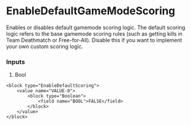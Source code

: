 # EnableDefaultGameModeScoring

Enables or disables default gamemode scoring logic. The default scoring logic refers to the base gamemode scoring rules (such as getting kills in Team Deathmatch or Free-for-All). Disable this if you want to implement your own custom scoring logic.

### Inputs

1. Bool

```blockly
<block type="EnableDefaultScoring">
    <value name="VALUE-0">
        <block type="Boolean">
            <field name="BOOL">FALSE</field>
        </block>
    </value>
</block>
```

